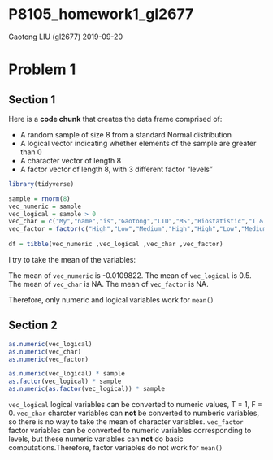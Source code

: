 P8105\_homework1\_gl2677
================
Gaotong LIU (gl2677)
2019-09-20

# Problem 1

## Section 1

Here is a **code chunk** that creates the data frame comprised of:

  - A random sample of size 8 from a standard Normal distribution
  - A logical vector indicating whether elements of the sample are
    greater than 0
  - A character vector of length 8
  - A factor vector of length 8, with 3 different factor “levels”

<!-- end list -->

``` r
library(tidyverse)

sample = rnorm(8)
vec_numeric = sample
vec_logical = sample > 0
vec_char = c("My","name","is","Gaotong","LIU","MS","Biostatistic","T & M")
vec_factor = factor(c("High","Low","Medium","High","High","Low","Medium","Low"))
                    
df = tibble(vec_numeric ,vec_logical ,vec_char ,vec_factor)
```

I try to take the mean of the variables:

The mean of `vec_numeric` is -0.0109822. The mean of `vec_logical` is
0.5. The mean of `vec_char` is NA. The mean of `vec_factor` is NA.

Therefore, only numeric and logical variables work for `mean()`

## Section 2

``` r
as.numeric(vec_logical)
as.numeric(vec_char)
as.numeric(vec_factor)

as.numeric(vec_logical) * sample
as.factor(vec_logical) * sample
as.numeric(as.factor(vec_logical)) * sample
```

`vec_logical` logical variables can be converted to numeric values, T =
1, F = 0. `vec_char` charcter variables can **not** be converted to
numberic variables, so there is no way to take the mean of character
variables. `vec_factor` factor variables can be converted to numeric
variables corresponding to levels, but these numeric variables can
**not** do basic computations.Therefore, factor variables do not work
for `mean()`
